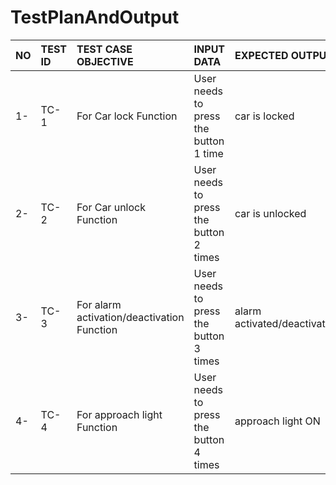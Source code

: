 # TestPlanAndOutput
|NO|TEST ID  |TEST CASE OBJECTIVE                       |    INPUT DATA                        |EXPECTED OUTPUT            |ACTUAL OUTPUT              |STATUS|
|:-|:--------|:-----------------------------------------|:-------------------------------------|:--------------------------|:--------------------------|:---|
|1-|TC-1     |For Car lock Function                     |User needs to press the button 1 time |car is locked              |car is locked              |PASS|
|2-|TC-2     |For Car unlock Function                   |User needs to press the button 2 times|car is unlocked            |car is locked              |PASS|
|3-|TC-3     |For alarm activation/deactivation Function|User needs to press the button 3 times|alarm activated/deactivated|alarm activated/deactivated|PASS|
|4-|TC-4     |For approach light Function               |User needs to press the button 4 times|approach light ON          |approach light ON          |PASS|
